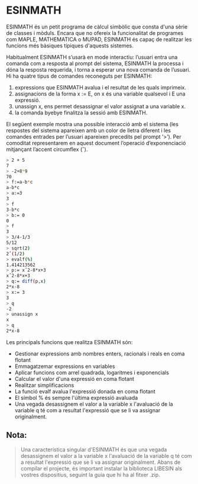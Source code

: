 # ESINMATH
ESINMATH és un petit programa de càlcul simbòlic que consta d'una sèrie de classes i mòduls. Encara que no ofereix la funcionalitat de programes com MAPLE, MATHEMATICA o MUPAD, ESINMATH és capaç de realitzar les funcions més bàsiques típiques d'aquests sistemes.

Habitualment ESINMATH s’usarà en mode interactiu: l’usuari entra una comanda com a resposta al prompt del sistema, ESINMATH la processa i dóna la resposta requerida, i torna a esperar una nova comanda de l’usuari.
Hi ha quatre tipus de comandes reconeguts per ESINMATH:

1. expressions que ESINMATH avalua i el resultat de les quals imprimeix.
2. assignacions de la forma x := E, on x és una variable qualsevol i E una expressió.
3. unassign x, ens permet desassignar el valor assignat a una variable x.
4. la comanda byebye finalitza la sessió amb ESINMATH.

El següent exemple mostra una possible interacció amb el sistema (les respostes del sistema apareixen amb un color de lletra diferent i les comandes entrades per l’usuari apareixen precedits pel prompt ’>’). Per comoditat representarem en aquest document l’operació d’exponenciació mitjançant l’accent circumflex (ˆ).

```bash
> 2 + 5
7
> -2+8*9
70
> f:=a-b*c
a-b*c
> a:=3
3
> f
3-b*c
> b:= 0
0
> f
3
> 3/4-1/3
5/12
> sqrt(2)
2ˆ(1/2)
> evalf(%)
1.414213562
> p:= xˆ2-8*x+3
xˆ2-8*x+3
> q:= diff(p,x)
2*x-8
> x:= 3
3
> q
-2
> unassign x
x
> q
2*x-8
```
Les principals funcions que realitza ESINMATH són:
- Gestionar expressions amb nombres enters, racionals i reals en coma flotant
- Emmagatzemar expressions en variables
- Aplicar funcions com arrel quadrada, logaritmes i exponencials
- Calcular el valor d'una expressió en coma flotant
- Realitzar simplificacions
- La funció evalf avalua l'expressió donada en coma flotant
- El símbol % és sempre l'última expressió avaluada
- Una vegada desassignem el valor a la variable x l'avaluació de la variable q té com a resultat l'expressió que se li va assignar originalment.

## Nota:
> Una característica singular d'ESINMATH és que una vegada desassignem el valor a la variable x l'avaluació de la variable q té com a resultat l'expressió que se li va assignar originalment.
> Abans de compilar el projecte, és important instalar la biblioteca LIBESIN als vostres dispositius, seguint la guia que hi ha al fitxer .zip.
